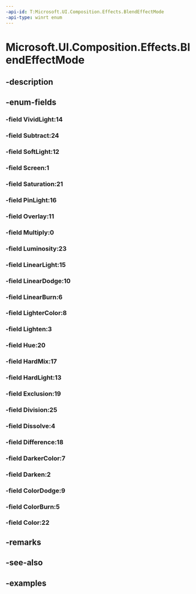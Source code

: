 ```yaml
---
-api-id: T:Microsoft.UI.Composition.Effects.BlendEffectMode
-api-type: winrt enum
---
```


<!-- Enumeration syntax.
public enum BlendEffectMode : int 
-->

# Microsoft.UI.Composition.Effects.BlendEffectMode

## -description

## -enum-fields
### -field VividLight:14

### -field Subtract:24

### -field SoftLight:12

### -field Screen:1

### -field Saturation:21

### -field PinLight:16

### -field Overlay:11

### -field Multiply:0

### -field Luminosity:23

### -field LinearLight:15

### -field LinearDodge:10

### -field LinearBurn:6

### -field LighterColor:8

### -field Lighten:3

### -field Hue:20

### -field HardMix:17

### -field HardLight:13

### -field Exclusion:19

### -field Division:25

### -field Dissolve:4

### -field Difference:18

### -field DarkerColor:7

### -field Darken:2

### -field ColorDodge:9

### -field ColorBurn:5

### -field Color:22

## -remarks

## -see-also

## -examples


